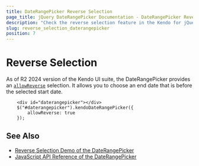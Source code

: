 ```yaml
---
title: DateRangePicker Reverse Selection
page_title: jQuery DateRangePicker Documentation - DateRangePicker Reverse Selection
description: "Check the reverse selection feature in the Kendo for jQuery DateRangePicker."
slug: reverse_selection_daterangepicker
position: 7
---
```


# Reverse Selection

As of R2 2024 version of the Kendo UI suite, the DateRangePicker provides an [`allowReverse`](/api/javascript/ui/daterangepicker/configuration/allowreverse) selection. It allows you to choose an end date that is before the selected start date.

```dojo
    <div id="daterangepicker"></div>
    $("#daterangepicker").kendoDateRangePicker({
        allowReverse: true
    });
```


## See Also

* [Reverse Selection Demo of the DateRangePicker](https://demos.telerik.com/kendo-ui/daterangepicker/reverse-selection)
* [JavaScript API Reference of the DateRangePicker](/api/javascript/ui/daterangepicker)
